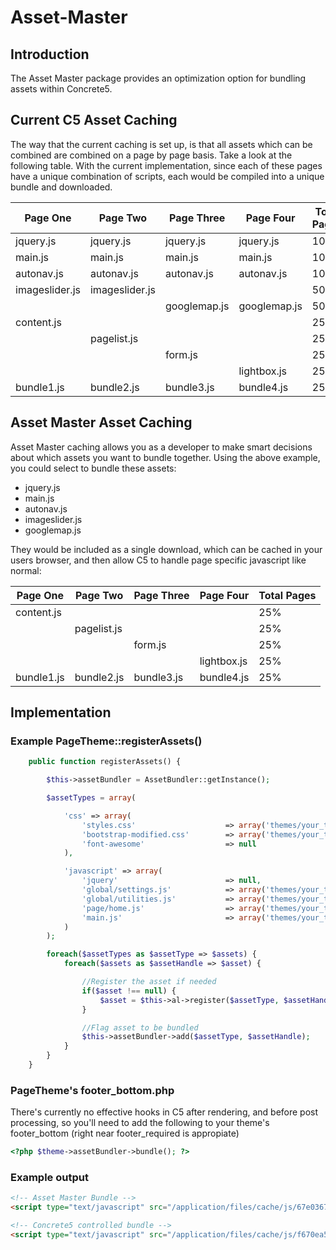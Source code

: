 # Asset-Master

## Introduction

The Asset Master package provides an optimization option for bundling assets within Concrete5.

## Current C5 Asset Caching

The way that the current caching is set up, is that all assets which can be combined are combined on a page by page basis. Take a look at the following table. With the current implementation, since each of these pages have a unique combination of scripts, each would be compiled into a unique bundle and downloaded.

| Page One      | Page Two      | Page Three    | Page Four    | Total Pages  |
|---------------|---------------|---------------|--------------|--------------|
| jquery.js     | jquery.js     | jquery.js     | jquery.js    | 100%         |
| main.js       | main.js       | main.js       | main.js      | 100%         |
| autonav.js    | autonav.js    | autonav.js    | autonav.js   | 100%         |
| imageslider.js| imageslider.js|               |              | 50%          |
|               |               | googlemap.js  | googlemap.js | 50%          |
| content.js    |               |               |              | 25%          |
|               | pagelist.js   |               |              | 25%          |  
|               |               | form.js       |              | 25%          | 
|               |               |               | lightbox.js  | 25%          |
| bundle1.js    | bundle2.js    | bundle3.js    | bundle4.js   | 25%          |

## Asset Master Asset Caching

Asset Master caching allows you as a developer to make smart decisions about which assets you want to bundle together. Using the above example, you could select to bundle these assets:

* jquery.js
* main.js
* autonav.js
* imageslider.js
* googlemap.js

They would be included as a single download, which can be cached in your users browser, and then allow C5 to handle page specific javascript like normal:

| Page One      | Page Two      | Page Three    | Page Four    | Total Pages  |
|---------------|---------------|---------------|--------------|--------------|
| content.js    |               |               |              | 25%          |
|               | pagelist.js   |               |              | 25%          |  
|               |               | form.js       |              | 25%          | 
|               |               |               | lightbox.js  | 25%          |
| bundle1.js    | bundle2.js    | bundle3.js    | bundle4.js   | 25%          |

## Implementation

### Example PageTheme::registerAssets()
```php
	public function registerAssets() {

        $this->assetBundler = AssetBundler::getInstance();

        $assetTypes = array(

            'css' => array(
                'styles.css'                    => array('themes/your_theme/css/styles.css', array(), 'your_package'),
                'bootstrap-modified.css'        => array('themes/your_theme/css/bootstrap-modified.css', array(), 'your_package'),
                'font-awesome'                  => null
            ),

            'javascript' => array(
                'jquery'                        => null,
                'global/settings.js'            => array('themes/your_theme/js/global/settings.js', array(), 'your_package'),
                'global/utilities.js'           => array('themes/your_theme/js/global/utilities.js', array(), 'your_package'),
                'page/home.js'                  => array('themes/your_theme/js/page/home.js', array(), 'your_package'),
                'main.js'                       => array('themes/your_theme/js/main.js', array(), 'your_package')
            )
        );

        foreach($assetTypes as $assetType => $assets) {
            foreach($assets as $assetHandle => $asset) {

                //Register the asset if needed
                if($asset !== null) {
                    $asset = $this->al->register($assetType, $assetHandle, $asset[0],$asset[1],$asset[2]);
                }

                //Flag asset to be bundled
                $this->assetBundler->add($assetType, $assetHandle);
            }
        }
    }
```

### PageTheme's footer_bottom.php
There's currently no effective hooks in C5 after rendering, and before post processing, so you'll need to add the following to your theme's footer_bottom (right near footer_required is appropiate)
```php
<?php $theme->assetBundler->bundle(); ?>
```

### Example output
```html
<!-- Asset Master Bundle -->
<script type="text/javascript" src="/application/files/cache/js/67e0367588a828476980f2af413124fb4c9a85dd.js" data-source="/concrete/js/jquery.js /packages/your_package/themes/your_theme/js/global/settings.js /packages/your_package/themes/your_theme/js/global/utilities.js /packages/your_package/themes/your_theme/js/libraries/collapse.js /packages/your_package/themes/your_theme/js/page/home.js /packages/your_package/themes/your_theme/js/main.js"></script>

<!-- Concrete5 controlled bundle -->
<script type="text/javascript" src="/application/files/cache/js/f670ea5e09ee15eee8e58b769dbb4cbeb8fb621f.js" data-source="/concrete/blocks/autonav/templates/responsive_header_navigation/view.js /concrete/js/responsive-slides.js"></script>
```
